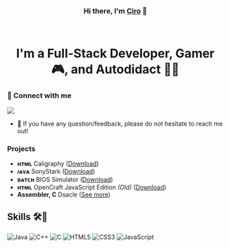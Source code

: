 <h3 align="center">Hi there, I'm <a href="https://discord.com/users/1239165757653389324">Ciro</a> 👋</h3>
<br />
<h1 align="center">I'm a Full-Stack Developer, Gamer 🎮, and Autodidact 🧑‍🏫</h1>

### 🤝 Connect with me
[![](https://dcbadge.limes.pink/api/shield/1239165757653389324)](https://discord.com/users/1239165757653389324)
- 💬  If you have any question/feedback, please do not hesitate to reach me out!

### Projects
- **ʜᴛᴍʟ** Caligraphy ([Download](https://sourceforge.net/projects/ciro2-utilities/files/Caligraphy/))
- **ᴊᴀᴠᴀ** SonyStark ([Download](https://sourceforge.net/projects/ciro2-utilities/files/SonyStark/))
- **ʙᴀᴛᴄʜ** BIOS Simulator ([Download](https://sourceforge.net/projects/ciro2-utilities/files/BIOS-Simulator/))
- **ʜᴛᴍʟ** OpenCraft JavaScript Edition *(Old)* ([Download](https://github.com/CiroZDP/mc-jse))
- **Assembler, C** Dsacle ([See more](https://github.com/CiroZDP/dsacle))

## Skills 🛠️🤔

![Java](https://img.shields.io/badge/java-%23ED8B00.svg?style=for-the-badge&logo=openjdk&logoColor=white)
![C++](https://img.shields.io/badge/c++-%2300599C.svg?style=for-the-badge&logo=c%2B%2B&logoColor=white)
![C](https://img.shields.io/badge/c-%2300599C.svg?style=for-the-badge&logo=c&logoColor=white)
![HTML5](https://img.shields.io/badge/html5-%23E34F26.svg?style=for-the-badge&logo=html5&logoColor=white)
![CSS3](https://img.shields.io/badge/css3-%231572B6.svg?style=for-the-badge&logo=css3&logoColor=white)
![JavaScript](https://img.shields.io/badge/javascript-%23323330.svg?style=for-the-badge&logo=javascript&logoColor=%23F7DF1E)
